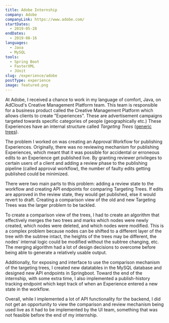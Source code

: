 ```yaml
---
title: Adobe Internship
company: Adobe
companyLink: https://www.adobe.com/
startDates:
  - 2019-05-28
endDates:
  - 2019-08-16
languages:
  - Java
  - MySQL
tools:
  - Spring Boot
  - FasterXML
  - JUnit
slug: /experience/adobe
postType: experience
image: featured.png
---
```


At Adobe, I received a chance to work in my language of comfort, Java, on
AdCloud's Creative Management Platform team. This team is responsible for
a business product called the Creative Management Platform which allows
clients to create "Experiences". These are advertisement campaigns targeted
towards specific categories of people (geographically etc.) These Experiences
have an internal structure called _Targeting Trees_
([generic trees](https://en.wikipedia.org/wiki/Tree_(data_structure))).

The problem I worked on was creating an Approval Workflow for publishing
Experiences. Originally, there was no reviewing mechanism for publishing
Experiences, which meant that it was possible for accidental or erroneous
edits to an Experience get published live. By granting reviewer privileges
to certain users of a client and adding a review phase to the publishing
pipeline (called approval workflow), the number of faulty edits getting
published could be minimized.

There were two main parts to this problem: adding a review state to the
workflow and creating API endpoints for comparing Targeting Trees. If edits
are approved in the review state, they would get published, else it would
revert to draft. Creating a comparison view of the old and new Targeting
Trees was the larger problem to be tackled.

To create a comparison view of the trees, I had to create an algorithm that
effectively merges the two trees and marks which nodes were newly created,
which nodes were deleted, and which nodes were modified. This is a complex
problem because nodes can be shifted to a different layer of the tree with
the subtree intact, the heights of the trees may be different, the nodes'
internal logic could be modified without the subtree changing, etc. The
merging algorithm had a lot of design decisions to overcome before being
able to generate a relatively usable output.

Additionally, for exposing and interface to use the comparison mechanism of
the targeting trees, I created new datatables in the MySQL database and
designed new API endpoints in Springboot. Toward the end of the internship,
with some extra time, I also implemented a publish-history tracking endpoint
which kept track of when an Experience entered a new state in the workflow.

Overall, while I implemented a lot of API functionality for the backend, I
did not get an opportunity to view the comparison and review mechanism being
used live as it had to be implemented by the UI team, something that was not
feasible before the end of my internship.
